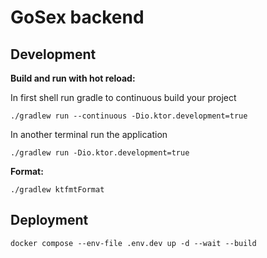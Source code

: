 # GoSex backend

## Development

**Build and run with hot reload:**

In first shell run gradle to continuous build your project
```shell
./gradlew run --continuous -Dio.ktor.development=true
```

In another terminal run the application
```shell
./gradlew run -Dio.ktor.development=true
```


**Format:**

```shell
./gradlew ktfmtFormat     
```


## Deployment

```shell
docker compose --env-file .env.dev up -d --wait --build
```
